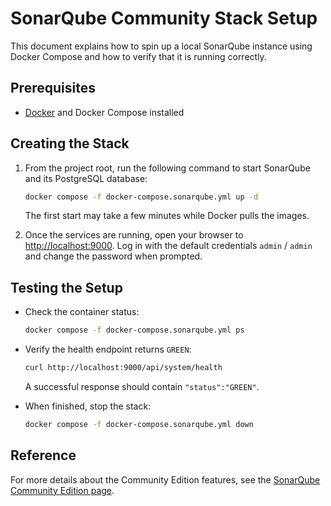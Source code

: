 # SonarQube Community Stack Setup

This document explains how to spin up a local SonarQube instance using Docker Compose and how to verify that it is running correctly.

## Prerequisites

- [Docker](https://www.docker.com/products/docker-desktop) and Docker Compose installed

## Creating the Stack

1. From the project root, run the following command to start SonarQube and its PostgreSQL database:

   ```bash
   docker compose -f docker-compose.sonarqube.yml up -d
   ```

   The first start may take a few minutes while Docker pulls the images.

1. Once the services are running, open your browser to [http://localhost:9000](http://localhost:9000).
   Log in with the default credentials `admin` / `admin` and change the password when prompted.

## Testing the Setup

- Check the container status:

  ```bash
  docker compose -f docker-compose.sonarqube.yml ps
  ```

- Verify the health endpoint returns `GREEN`:

  ```bash
  curl http://localhost:9000/api/system/health
  ```

  A successful response should contain `"status":"GREEN"`.

- When finished, stop the stack:

  ```bash
  docker compose -f docker-compose.sonarqube.yml down
  ```

## Reference

For more details about the Community Edition features, see the [SonarQube Community Edition page](https://www.sonarsource.com/open-source-editions/sonarqube-community-edition/).
